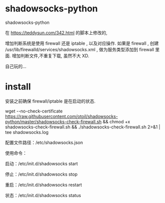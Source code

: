 # shadowsocks-python
shadowsocks-python

在 https://teddysun.com/342.html 的脚本上修改的,

增加判断系统是使用 firewall 还是 iptable , 以及对应操作.
  如果是 firewall , 创建 /usr/lib/firewalld/services/shadowsocks.xml , 做为服务类型添加到 firewall 里面.
增加判断文件,不重复下载, 虽然不大 XD.

自己玩的... 

# install

安装之前确保 firewall/iptable 是在启动的状态.

wget --no-check-certificate https://raw.githubusercontent.com/otoil/shadowsocks-python/master/shadowsocks-check-firewall.sh && chmod +x shadowsocks-check-firewall.sh && ./shadowsocks-check-firewall.sh 2>&1 | tee shadowsocks.log

配置文件路径：/etc/shadowsocks.json

使用命令：

启动：/etc/init.d/shadowsocks start

停止：/etc/init.d/shadowsocks stop

重启：/etc/init.d/shadowsocks restart

状态：/etc/init.d/shadowsocks status

